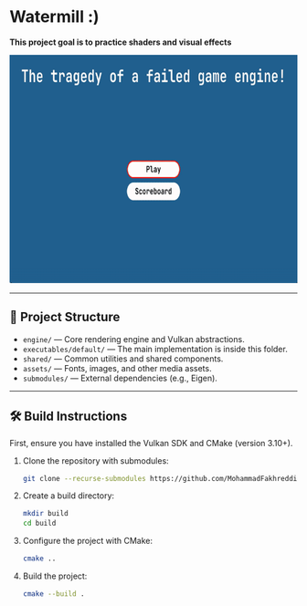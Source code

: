 # Watermill :)

**This project goal is to practice shaders and visual effects**

<img src="assets/readme/game_map_demo.gif"  height=400>

---

## 📂 Project Structure

- `engine/` — Core rendering engine and Vulkan abstractions.
- `executables/default/` — The main implementation is inside this folder.
- `shared/` — Common utilities and shared components.
- `assets/` — Fonts, images, and other media assets.
- `submodules/` — External dependencies (e.g., Eigen).

---

## 🛠️ Build Instructions

First, ensure you have installed the Vulkan SDK and CMake (version 3.10+).

1. Clone the repository with submodules:
   ```bash
   git clone --recurse-submodules https://github.com/MohammadFakhreddin/Watermill.git

2. Create a build directory:
   ```bash
   mkdir build
   cd build
3. Configure the project with CMake:
   ```bash
   cmake ..
4. Build the project:
   ```bash
   cmake --build .